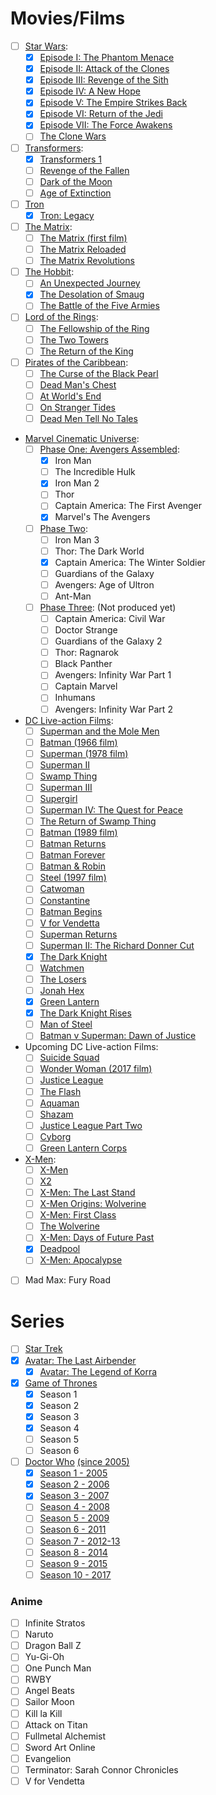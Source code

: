 # Movies/Films
- [ ] [Star Wars](https://en.wikipedia.org/wiki/Star_Wars):
  - [x] [Episode I: The Phantom Menace](https://en.wikipedia.org/wiki/Star_Wars_Episode_I:_The_Phantom_Menace)
  - [x] [Episode II: Attack of the Clones](https://en.wikipedia.org/wiki/Star_Wars_Episode_II:_Attack_of_the_Clones)
  - [x] [Episode III: Revenge of the Sith](https://en.wikipedia.org/wiki/Star_Wars_Episode_III:_Revenge_of_the_Sith)
  - [x] [Episode IV: A New Hope](https://en.wikipedia.org/wiki/Star_Wars_(film))
  - [x] [Episode V: The Empire Strikes Back](https://en.wikipedia.org/wiki/The_Empire_Strikes_Back)
  - [x] [Episode VI: Return of the Jedi](https://en.wikipedia.org/wiki/Return_of_the_Jedi)
  - [x] [Episode VII: The Force Awakens](https://en.wikipedia.org/wiki/Star_Wars:_The_Force_Awakens)
  - [ ] [The Clone Wars](https://en.wikipedia.org/wiki/Star_Wars:_The_Clone_Wars_(film))
- [ ] [Transformers](https://en.wikipedia.org/wiki/Transformers):
  - [x] [Transformers 1](https://en.wikipedia.org/wiki/Transformers_(film))
  - [ ] [Revenge of the Fallen](https://en.wikipedia.org/wiki/Transformers:_Revenge_of_the_Fallen)
  - [ ] [Dark of the Moon](https://en.wikipedia.org/wiki/Transformers:_Dark_of_the_Moon)
  - [ ] [Age of Extinction](https://en.wikipedia.org/wiki/Transformers:_Age_of_Extinction)
- [ ] [Tron](https://en.wikipedia.org/wiki/Tron)
  - [x] [Tron: Legacy](https://en.wikipedia.org/wiki/Tron:_Legacy)
- [ ] [The Matrix](https://en.wikipedia.org/wiki/The_Matrix_(franchise)#Films):
  - [ ] [The Matrix (first film)](https://en.wikipedia.org/wiki/The_Matrix)
  - [ ] [The Matrix Reloaded](https://en.wikipedia.org/wiki/The_Matrix_Reloaded)
  - [ ] [The Matrix Revolutions](https://en.wikipedia.org/wiki/The_Matrix_Revolutions)
- [ ] [The Hobbit](https://en.wikipedia.org/wiki/The_Hobbit_(film_series)):
  - [ ] [An Unexpected Journey](https://en.wikipedia.org/wiki/The_Hobbit:_An_Unexpected_Journey)
  - [x] [The Desolation of Smaug](https://en.wikipedia.org/wiki/The_Hobbit:_The_Desolation_of_Smaug)
  - [ ] [The Battle of the Five Armies](https://en.wikipedia.org/wiki/The_Hobbit:_The_Battle_of_the_Five_Armies)
- [ ] [Lord of the Rings](https://en.wikipedia.org/wiki/The_Lord_of_the_Rings_(film_series)):
  - [ ] [The Fellowship of the Ring](https://en.wikipedia.org/wiki/The_Lord_of_the_Rings:_The_Fellowship_of_the_Ring)
  - [ ] [The Two Towers](https://en.wikipedia.org/wiki/The_Lord_of_the_Rings:_The_Two_Towers)
  - [ ] [The Return of the King](https://en.wikipedia.org/wiki/The_Lord_of_the_Rings:_The_Return_of_the_King)
- [ ] [Pirates of the Caribbean](https://en.wikipedia.org/wiki/Pirates_of_the_Caribbean_(film_series)#Films):
  - [ ] [The Curse of the Black Pearl](https://en.wikipedia.org/wiki/Pirates_of_the_Caribbean:_The_Curse_of_the_Black_Pearl)
  - [ ] [Dead Man's Chest](https://en.wikipedia.org/wiki/Pirates_of_the_Caribbean:_Dead_Man%27s_Chest)
  - [ ] [At World's End](https://en.wikipedia.org/wiki/Pirates_of_the_Caribbean:_At_World%27s_End)
  - [ ] [On Stranger Tides](https://en.wikipedia.org/wiki/Pirates_of_the_Caribbean:_On_Stranger_Tides)
  - [ ] [Dead Men Tell No Tales](https://en.wikipedia.org/wiki/Pirates_of_the_Caribbean:_Dead_Men_Tell_No_Tales)
- [Marvel Cinematic Universe](https://en.wikipedia.org/wiki/Marvel_Cinematic_Universe#Feature_films):
  - [ ] [Phase One: Avengers Assembled](https://en.wikipedia.org/wiki/List_of_Marvel_Cinematic_Universe_films#Phase_One:_Avengers_Assembled):
    - [x] Iron Man
    - [ ] The Incredible Hulk
    - [x] Iron Man 2
    - [ ] Thor
    - [ ] Captain America: The First Avenger
    - [x] Marvel's The Avengers
  - [ ] [Phase Two](https://en.wikipedia.org/wiki/List_of_Marvel_Cinematic_Universe_films#Phase_Two):
    - [ ] Iron Man 3
    - [ ] Thor: The Dark World
    - [x] Captain America: The Winter Soldier
    - [ ] Guardians of the Galaxy
    - [ ] Avengers: Age of Ultron
    - [ ] Ant-Man
  - [ ] [Phase Three](https://en.wikipedia.org/wiki/List_of_Marvel_Cinematic_Universe_films#Future): (Not produced yet)
    - [ ] Captain America: Civil War
    - [ ] Doctor Strange
    - [ ] Guardians of the Galaxy 2
    - [ ] Thor: Ragnarok
    - [ ] Black Panther
    - [ ] Avengers: Infinity War Part 1
    - [ ] Captain Marvel
    - [ ] Inhumans
    - [ ] Avengers: Infinity War Part 2
- [DC Live-action Films](https://en.wikipedia.org/wiki/List_of_films_based_on_DC_Comics#Live-action_films):
  - [ ] [Superman and the Mole Men](https://en.wikipedia.org/wiki/Superman_and_the_Mole_Men)
  - [ ] [Batman (1966 film)](https://en.wikipedia.org/wiki/Batman_(1966_film))
  - [ ] [Superman (1978 film)](https://en.wikipedia.org/wiki/Superman_(1978_film))
  - [ ] [Superman II](https://en.wikipedia.org/wiki/Superman_II)
  - [ ] [Swamp Thing](https://en.wikipedia.org/wiki/Swamp_Thing_(film))
  - [ ] [Superman III](https://en.wikipedia.org/wiki/Superman_III)
  - [ ] [Supergirl](https://en.wikipedia.org/wiki/Supergirl_(film))
  - [ ] [Superman IV: The Quest for Peace](https://en.wikipedia.org/wiki/Superman_IV:_The_Quest_for_Peace)
  - [ ] [The Return of Swamp Thing](https://en.wikipedia.org/wiki/The_Return_of_Swamp_Thing)
  - [ ] [Batman (1989 film)](https://en.wikipedia.org/wiki/Batman_(1989_film))
  - [ ] [Batman Returns](https://en.wikipedia.org/wiki/Batman_Returns)
  - [ ] [Batman Forever](https://en.wikipedia.org/wiki/Batman_Forever)
  - [ ] [Batman & Robin](https://en.wikipedia.org/wiki/Batman_%26_Robin_(film))
  - [ ] [Steel (1997 film)](https://en.wikipedia.org/wiki/Steel_(1997_film))
  - [ ] [Catwoman](https://en.wikipedia.org/wiki/Catwoman_(film))
  - [ ] [Constantine](https://en.wikipedia.org/wiki/Constantine_(film))
  - [ ] [Batman Begins](https://en.wikipedia.org/wiki/Batman_Begins)
  - [ ] [V for Vendetta](https://en.wikipedia.org/wiki/V_for_Vendetta_(film))
  - [ ] [Superman Returns](https://en.wikipedia.org/wiki/Superman_Returns)
  - [ ] [Superman II: The Richard Donner Cut](https://en.wikipedia.org/wiki/Superman_II:_The_Richard_Donner_Cut)
  - [x] [The Dark Knight](https://en.wikipedia.org/wiki/The_Dark_Knight_(film))
  - [ ] [Watchmen](https://en.wikipedia.org/wiki/Watchmen_(film))
  - [ ] [The Losers](https://en.wikipedia.org/wiki/The_Losers_(film))
  - [ ] [Jonah Hex](https://en.wikipedia.org/wiki/Jonah_Hex_(film))
  - [x] [Green Lantern](https://en.wikipedia.org/wiki/Green_Lantern_(film))
  - [x] [The Dark Knight Rises](https://en.wikipedia.org/wiki/The_Dark_Knight_Rises)
  - [ ] [Man of Steel](https://en.wikipedia.org/wiki/Man_of_Steel_(film))
  - [ ] [Batman v Superman: Dawn of Justice](https://en.wikipedia.org/wiki/Batman_v_Superman:_Dawn_of_Justice)
- Upcoming DC Live-action Films:
  - [ ] [Suicide Squad](https://en.wikipedia.org/wiki/Suicide_Squad_(film))
  - [ ] [Wonder Woman (2017 film)](https://en.wikipedia.org/wiki/Wonder_Woman_(2017_film))
  - [ ] [Justice League](https://en.wikipedia.org/wiki/Justice_League_(2017_film))
  - [ ] [The Flash](https://en.wikipedia.org/wiki/The_Flash_(film))
  - [ ] [Aquaman](https://en.wikipedia.org/wiki/Aquaman_(film))
  - [ ] [Shazam](https://en.wikipedia.org/wiki/Shazam_(film))
  - [ ] [Justice League Part Two](https://en.wikipedia.org/wiki/Justice_League_Part_Two)
  - [ ] [Cyborg](https://en.wikipedia.org/wiki/Cyborg_(2020_film))
  - [ ] [Green Lantern Corps](https://en.wikipedia.org/wiki/Green_Lantern_Corps_(film))
- [X-Men](https://en.wikipedia.org/wiki/X-Men_(film_series)#Films):
  - [ ] [X-Men](https://en.wikipedia.org/wiki/X-Men_(film))
  - [ ] [X2](https://en.wikipedia.org/wiki/X2_(film))
  - [ ] [X-Men: The Last Stand](https://en.wikipedia.org/wiki/X-Men:_The_Last_Stand)
  - [ ] [X-Men Origins: Wolverine](https://en.wikipedia.org/wiki/X-Men_Origins:_Wolverine)
  - [ ] [X-Men: First Class](https://en.wikipedia.org/wiki/X-Men:_First_Class)
  - [ ] [The Wolverine](https://en.wikipedia.org/wiki/The_Wolverine_(film))
  - [ ] [X-Men: Days of Future Past](https://en.wikipedia.org/wiki/X-Men:_Days_of_Future_Past)
  - [x] [Deadpool](https://en.wikipedia.org/wiki/Deadpool_(film))
  - [ ] [X-Men: Apocalypse](https://en.wikipedia.org/wiki/X-Men:_Apocalypse)
- [ ] Mad Max: Fury Road

# Series

- [ ] [Star Trek](https://en.wikipedia.org/wiki/Star_Trek)
- [x] [Avatar: The Last Airbender](https://en.wikipedia.org/wiki/Avatar:_The_Last_Airbender)
  - [x] [Avatar: The Legend of Korra](https://en.wikipedia.org/wiki/The_Legend_of_Korra)
- [x] [Game of Thrones](https://en.wikipedia.org/wiki/Game_of_Thrones)
  - [x] Season 1
  - [x] Season 2
  - [x] Season 3
  - [x] Season 4
  - [ ] Season 5
  - [ ] Season 6
- [ ] [Doctor Who](https://en.wikipedia.org/wiki/Doctor_Who) [(since 2005)](https://en.wikipedia.org/wiki/History_of_Doctor_Who#2000s)
  - [x] [Season 1 - 2005](https://en.wikipedia.org/wiki/List_of_Doctor_Who_serials#Series_1_.282005.29)
  - [x] [Season 2 - 2006](https://en.wikipedia.org/wiki/List_of_Doctor_Who_serials#Series_2_.282006.29)
  - [x] [Season 3 - 2007](https://en.wikipedia.org/wiki/List_of_Doctor_Who_serials#Series_3_.282007.29)
  - [ ] [Season 4 - 2008](https://en.wikipedia.org/wiki/List_of_Doctor_Who_serials#Series_4_.282008.29)
  - [ ] [Season 5 - 2009](https://en.wikipedia.org/wiki/List_of_Doctor_Who_serials#Series_5_.282010.29)
  - [ ] [Season 6 - 2011](https://en.wikipedia.org/wiki/List_of_Doctor_Who_serials#Series_6_.282011.29)
  - [ ] [Season 7 - 2012-13](https://en.wikipedia.org/wiki/List_of_Doctor_Who_serials#Series_7_.282012.E2.80.9313.29)
  - [ ] [Season 8 - 2014](https://en.wikipedia.org/wiki/List_of_Doctor_Who_serials#Series_8_.282014.29)
  - [ ] [Season 9 - 2015](https://en.wikipedia.org/wiki/List_of_Doctor_Who_serials#Series_9_.282015.29)
  - [ ] [Season 10 - 2017](https://en.wikipedia.org/wiki/List_of_Doctor_Who_serials#Series_10)

### Anime

- [ ] Infinite Stratos
- [ ] Naruto
- [ ] Dragon Ball Z
- [ ] Yu-Gi-Oh
- [ ] One Punch Man
- [ ] RWBY
- [ ] Angel Beats
- [ ] Sailor Moon
- [ ] Kill la Kill
- [ ] Attack on Titan
- [ ] Fullmetal Alchemist
- [ ] Sword Art Online
- [ ] Evangelion
- [ ] Terminator: Sarah Connor Chronicles
- [ ] V for Vendetta
